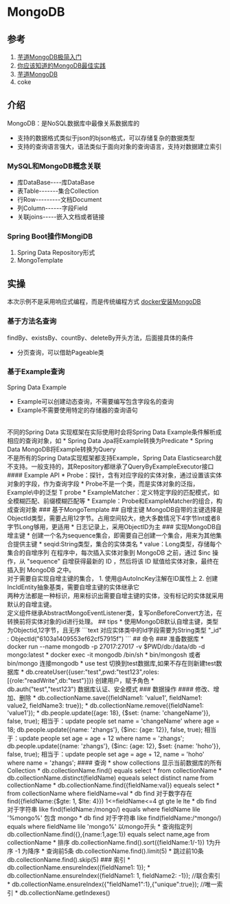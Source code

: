 # MongoDB
## 参考
1. [芋道MongoDB极简入门](https://www.iocoder.cn/MongoDB/install/)
2. [你应该知道的MongoDB最佳实践](https://www.iocoder.cn/MongoDB/MongoDB-best-practices/)
3. [芋道MongoDB](https://www.iocoder.cn/categories/MongoDB/)
4. coke
## 介绍
MongoDB：是NoSQL数据库中最像关系数据库的
* 支持的数据格式类似于json的bjson格式，可以存储复杂的数据类型
* 支持的查询语言强大，语法类似于面向对象的查询语言，支持对数据建立索引
### MySQL和MongoDB概念关联
* 库DataBase----库DataBase
* 表Table-------集合Collection
* 行Row---------文档Document
* 列Column------字段Field
* 关联joins-----嵌入文档或者链接
### Spring Boot操作MongiDB
1. Spring Data Repository形式
2. MongoTemplate
## 实操
本次示例不是采用响应式编程，而是传统编程方式
[docker安装MongoDB](https://segmentfault.com/a/1190000020525887)
### 基于方法名查询
findBy、existsBy、countBy、deleteBy开头方法，后面接具体的条件
* 分页查询，可以借助Pageable类
### 基于Example查询
Spring Data Example
* Example可以创建动态查询，不需要编写包含字段名的查询
* Example不需要使用特定的存储器的查询语句
<br>
不同的Spring Data 实现框架在实际使用时会将Spring Data Example条件解析成相应的查询对象，如
* Spring Data Jpa将Example转换为Predicate
* Spring Data MongoDB将Example转换为Query
<br>
不是所有的Spring Data实现框架都支持Example，Spring Data Elasticsearch就不支持。一般支持的，其Repository都继承了QueryByExampleExecutor接口
#### Example API
* Probe：探针，含有对应字段的实体对象，通过设置该实体对象的字段，作为查询字段
  * Probe不是一个类，而是实体对象的泛指，Example\<T\>中的泛型 T probe
* ExampleMatcher：定义特定字段的匹配模式，如全模糊匹配、前缀模糊匹配等
* Example：Probe和ExampleMatcher的组合，构成查询对象
### 基于MongoTemplate
## 自增主键
MongoDB自带的主键选择是ObjectId类型，需要占用12字节。占用空间较大，绝大多数情况下4字节Int或者8字节Long够用，更适用
* 日志记录上，采用ObjectID为主
### 实现MongoDB自增主键
* 创建一个名为sequence集合，即需要自己创建一个集合，用来为其他集合提供主键
  * seqid:String类型，集合的实体类名
  * value：Long类型，存储每个集合的自增序列
在程序中，每次插入实体对象到 MongoDB 之前，通过 $inc 操作，从 "sequence" 自增获得最新的 ID ，然后将该 ID 赋值给实体对象，最终在插入到 MongoDB 之中。
<br>
对于需要自实现自增主键的集合， 
1. 使用@AutoIncKey注解在ID属性上
2. 创建IncIdEntity抽象基类，需要自增主键的实体继承它
<br>
两种方法都是一种标识，用来标识出需要自增主键的实体，没有标记的实体就采用默认的自增主键。
<br>
定义组件继承AbstractMongoEventListener类，复写onBeforeConvert方法，在转换前将实体对象的id进行处理。
## tips
* 使用MongoDB默认自增主键，类型为Objectid,12字节，且无序
```text
对应实体类中的Id字段需要为String类型
"_id" : ObjectId("6103a1409553ef62cf57915f")
```
## 命令
### 准备数据库
* docker run --name mongodb -p 27017:27017 -v $PWD/db:/data/db -d mongo:latest
* docker exec -it mongodb /bin/sh
* bin/mongosh 或者bin/mongo 连接mongodb
* use test 切换到test数据库,如果不存在则新建test数据库
* db.createUser({user:"test",pwd:"test123",roles:[{role:"readWrite",db:"test"}]}) 创建用户，赋予角色
* db.auth("test","test123") 数据库认证、安全模式
### 数据操作
#### 修改、增加、删除
* db.collectionName.save({fieldName1: 'value1', fieldName1: value2, fieldName3: true});
* db.collectionName.remove({fieldName1: 'value1'}); 
* db.people.update({age: 18}, {$set: {name: 'changeName'}}, false, true);
  相当于：update people set name = 'changeName' where age = 18;
  db.people.update({name: 'zhangs'}, {$inc: {age: 12}}, false, true);
  相当于：update people set age = age + 12 where name = 'zhangs';
  db.people.update({name: 'zhangs'}, {$inc: {age: 12}, $set: {name: 'hoho'}}, false, true);
  相当于：update people set age = age + 12, name = 'hoho' where name = 'zhangs';
#### 查询
* show collections 显示当前数据库的所有Collection
* db.collectionName.find() equals select * from collectionName
* db.collectionName.distinct(fieldName) equeals select distinct name from collectionName
* db.collectionName.find({fieldName:val}) equeals select * from collectionName where fieldName=val
* db find 对于数字存在 find({fieldName:{$gte: 1, $lte: 4}}) 1<=fieldName<=4 gt gte le lte
* db find 对于字符串 like find(fieldName:/mongo/)  equals where fieldName lile '%mongo%' 包含 mongo
* db find 对于字符串 like find(fieldName:/^mongo/)  equals where fieldName lile 'mongo%'  以mongo开头
* 查询指定列 db.collectionName.find({},{name:1,age:1}) equals select name,age from collectionName
* 排序 db.collectionName.find().sort({fieldName:1/-1}) 1为升序 -1 为降序
* 查询前5条 db.collectionName.find().limit(5)
* 跳过前10条 db.collectionName.find().skip(5)
### 索引
* db.collectionName.ensureIndex({fieldName1: 1}); 
* db.collectionName.ensureIndex({fieldName1: 1, fieldName2: -1}); //联合索引
* db.collectionName.ensureIndex({"fieldName1":1},{"unique":true}); //唯一索引
* db.collectionName.getIndexes()
